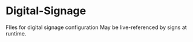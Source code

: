 # Digital-Signage
FIles for digital signage configuration  May be live-referenced by signs at runtime.
